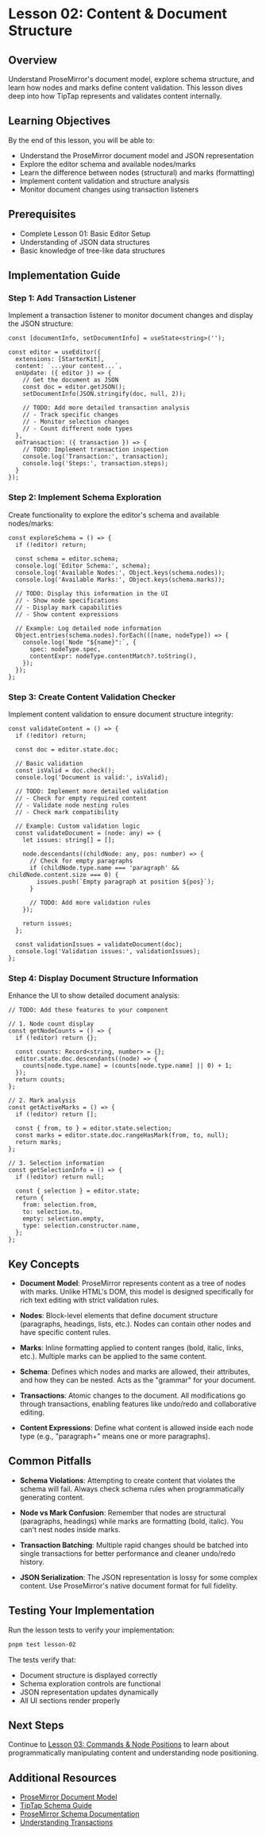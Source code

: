 # Lesson 02: Content & Document Structure

## Overview
Understand ProseMirror's document model, explore schema structure, and learn how nodes and marks define content validation. This lesson dives deep into how TipTap represents and validates content internally.

## Learning Objectives
By the end of this lesson, you will be able to:
- Understand the ProseMirror document model and JSON representation
- Explore the editor schema and available nodes/marks
- Learn the difference between nodes (structural) and marks (formatting)
- Implement content validation and structure analysis
- Monitor document changes using transaction listeners

## Prerequisites
- Complete Lesson 01: Basic Editor Setup
- Understanding of JSON data structures
- Basic knowledge of tree-like data structures

## Implementation Guide

### Step 1: Add Transaction Listener

Implement a transaction listener to monitor document changes and display the JSON structure:

```tsx
const [documentInfo, setDocumentInfo] = useState<string>('');

const editor = useEditor({
  extensions: [StarterKit],
  content: `...your content...`,
  onUpdate: ({ editor }) => {
    // Get the document as JSON
    const doc = editor.getJSON();
    setDocumentInfo(JSON.stringify(doc, null, 2));
    
    // TODO: Add more detailed transaction analysis
    // - Track specific changes
    // - Monitor selection changes
    // - Count different node types
  },
  onTransaction: ({ transaction }) => {
    // TODO: Implement transaction inspection
    console.log('Transaction:', transaction);
    console.log('Steps:', transaction.steps);
  }
});
```

### Step 2: Implement Schema Exploration

Create functionality to explore the editor's schema and available nodes/marks:

```tsx
const exploreSchema = () => {
  if (!editor) return;
  
  const schema = editor.schema;
  console.log('Editor Schema:', schema);
  console.log('Available Nodes:', Object.keys(schema.nodes));
  console.log('Available Marks:', Object.keys(schema.marks));
  
  // TODO: Display this information in the UI
  // - Show node specifications
  // - Display mark capabilities
  // - Show content expressions
  
  // Example: Log detailed node information
  Object.entries(schema.nodes).forEach(([name, nodeType]) => {
    console.log(`Node "${name}":`, {
      spec: nodeType.spec,
      contentExpr: nodeType.contentMatch?.toString(),
    });
  });
};
```

### Step 3: Create Content Validation Checker

Implement content validation to ensure document structure integrity:

```tsx
const validateContent = () => {
  if (!editor) return;
  
  const doc = editor.state.doc;
  
  // Basic validation
  const isValid = doc.check();
  console.log('Document is valid:', isValid);
  
  // TODO: Implement more detailed validation
  // - Check for empty required content
  // - Validate node nesting rules
  // - Check mark compatibility
  
  // Example: Custom validation logic
  const validateDocument = (node: any) => {
    let issues: string[] = [];
    
    node.descendants((childNode: any, pos: number) => {
      // Check for empty paragraphs
      if (childNode.type.name === 'paragraph' && childNode.content.size === 0) {
        issues.push(`Empty paragraph at position ${pos}`);
      }
      
      // TODO: Add more validation rules
    });
    
    return issues;
  };
  
  const validationIssues = validateDocument(doc);
  console.log('Validation issues:', validationIssues);
};
```

### Step 4: Display Document Structure Information

Enhance the UI to show detailed document analysis:

```tsx
// TODO: Add these features to your component

// 1. Node count display
const getNodeCounts = () => {
  if (!editor) return {};
  
  const counts: Record<string, number> = {};
  editor.state.doc.descendants((node) => {
    counts[node.type.name] = (counts[node.type.name] || 0) + 1;
  });
  return counts;
};

// 2. Mark analysis
const getActiveMarks = () => {
  if (!editor) return [];
  
  const { from, to } = editor.state.selection;
  const marks = editor.state.doc.rangeHasMark(from, to, null);
  return marks;
};

// 3. Selection information
const getSelectionInfo = () => {
  if (!editor) return null;
  
  const { selection } = editor.state;
  return {
    from: selection.from,
    to: selection.to,
    empty: selection.empty,
    type: selection.constructor.name,
  };
};
```

## Key Concepts

- **Document Model**: ProseMirror represents content as a tree of nodes with marks. Unlike HTML's DOM, this model is designed specifically for rich text editing with strict validation rules.

- **Nodes**: Block-level elements that define document structure (paragraphs, headings, lists, etc.). Nodes can contain other nodes and have specific content rules.

- **Marks**: Inline formatting applied to content ranges (bold, italic, links, etc.). Multiple marks can be applied to the same content.

- **Schema**: Defines which nodes and marks are allowed, their attributes, and how they can be nested. Acts as the "grammar" for your document.

- **Transactions**: Atomic changes to the document. All modifications go through transactions, enabling features like undo/redo and collaborative editing.

- **Content Expressions**: Define what content is allowed inside each node type (e.g., "paragraph+" means one or more paragraphs).

## Common Pitfalls

- **Schema Violations**: Attempting to create content that violates the schema will fail. Always check schema rules when programmatically generating content.

- **Node vs Mark Confusion**: Remember that nodes are structural (paragraphs, headings) while marks are formatting (bold, italic). You can't nest nodes inside marks.

- **Transaction Batching**: Multiple rapid changes should be batched into single transactions for better performance and cleaner undo/redo history.

- **JSON Serialization**: The JSON representation is lossy for some complex content. Use ProseMirror's native document format for full fidelity.

## Testing Your Implementation

Run the lesson tests to verify your implementation:

```bash
pnpm test lesson-02
```

The tests verify that:
- Document structure is displayed correctly
- Schema exploration controls are functional
- JSON representation updates dynamically
- All UI sections render properly

## Next Steps

Continue to [Lesson 03: Commands & Node Positions](../lesson-03/README.md) to learn about programmatically manipulating content and understanding node positioning.

## Additional Resources

- [ProseMirror Document Model](https://prosemirror.net/docs/guide/#doc)
- [TipTap Schema Guide](https://tiptap.dev/docs/editor/guide/prosemirror#schema)
- [ProseMirror Schema Documentation](https://prosemirror.net/docs/ref/#model.Schema)
- [Understanding Transactions](https://prosemirror.net/docs/guide/#transform)